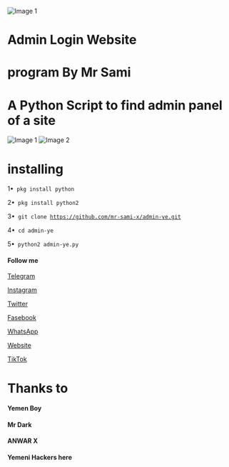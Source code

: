 ![Image 1](https://raw.githubusercontent.com/mr-sami-x/admin-ye/main/PicsArt_04-05-03.17.28~2.png)

# Admin Login Website

# program By Mr Sami 


# A Python Script to find admin panel of a site
![Image 1](https://raw.githubusercontent.com/mr-sami-x/admin-ye/main/IMG_20220410_143405_744.jpg)
![Image 2](https://raw.githubusercontent.com/mr-sami-x/admin-ye/main/Screenshot_%D9%A2%D9%A0%D9%A2%D9%A2%D9%A0%D9%A4%D9%A1%D9%A0-%D9%A1%D9%A4%D9%A4%D9%A7%D9%A2%D9%A0~2.png)
# installing

1•<code> pkg install python </code>

2•<code> pkg install python2 </code>

3•<code> git clone https://github.com/mr-sami-x/admin-ye.git </code>

4•<code> cd admin-ye </code>

5•<code> python2 admin-ye.py </code>


#### Follow me

[Telegram](https://t.me/TYG_TEAM)

[Instagram](https://instagram.com/cyber_77k)

[Twitter](https://twitter.com/Sami_Soft0)

[Fasebook](https://m.facebook.com/TYGTEAM)

[WhatsApp](https://chat.whatsapp.com/FQwDabtQ9iTEuK5L2yyC6u)

[Website](https://cyberyemen.blogspot.com)

[TikTok](tiktok.com/@cyber_77k)

# Thanks to

#### Yemen Boy 

#### Mr Dark 

#### ANWAR X 


#### Yemeni Hackers here
